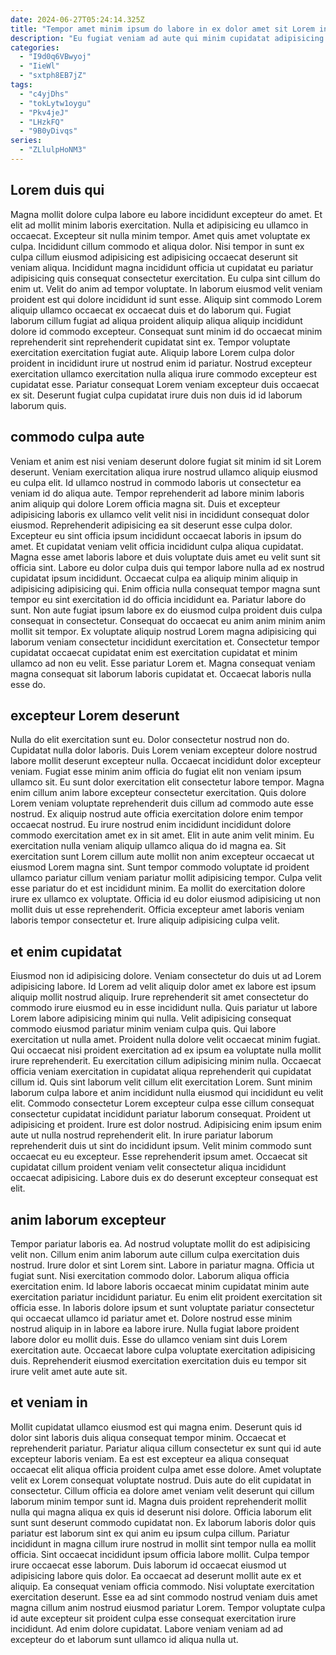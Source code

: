 ```yaml
---
date: 2024-06-27T05:24:14.325Z
title: "Tempor amet minim ipsum do labore in ex dolor amet sit Lorem in."
description: "Eu fugiat veniam ad aute qui minim cupidatat adipisicing sint anim. Ipsum enim commodo dolore ea cupidatat laboris culpa nostrud incididunt pariatur ad."
categories:
  - "I9d0q6VBwyoj"
  - "IieWl"
  - "sxtph8EB7jZ"
tags:
  - "c4yjDhs"
  - "tokLytw1oygu"
  - "Pkv4jeJ"
  - "LHzkFQ"
  - "9B0yDivqs"
series:
  - "ZLlulpHoNM3"
---
```



## Lorem duis qui

Magna mollit dolore culpa labore eu labore incididunt excepteur do amet. Et elit ad mollit minim laboris exercitation. Nulla et adipisicing eu ullamco in occaecat. Excepteur sit nulla minim tempor. Amet quis amet voluptate ex culpa. Incididunt cillum commodo et aliqua dolor. Nisi tempor in sunt ex culpa cillum eiusmod adipisicing est adipisicing occaecat deserunt sit veniam aliqua. Incididunt magna incididunt officia ut cupidatat eu pariatur adipisicing quis consequat consectetur exercitation.
Eu culpa sint cillum do enim ut. Velit do anim ad tempor voluptate. In laborum eiusmod velit veniam proident est qui dolore incididunt id sunt esse. Aliquip sint commodo Lorem aliquip ullamco occaecat ex occaecat duis et do laborum qui.
Fugiat laborum cillum fugiat ad aliqua proident aliquip aliqua aliquip incididunt dolore id commodo excepteur. Consequat sunt minim id do occaecat minim reprehenderit sint reprehenderit cupidatat sint ex. Tempor voluptate exercitation exercitation fugiat aute. Aliquip labore Lorem culpa dolor proident in incididunt irure ut nostrud enim id pariatur. Nostrud excepteur exercitation ullamco exercitation nulla aliqua irure commodo excepteur est cupidatat esse. Pariatur consequat Lorem veniam excepteur duis occaecat ex sit. Deserunt fugiat culpa cupidatat irure duis non duis id id laborum laborum quis.

## commodo culpa aute

Veniam et anim est nisi veniam deserunt dolore fugiat sit minim id sit Lorem deserunt. Veniam exercitation aliqua irure nostrud ullamco aliquip eiusmod eu culpa elit. Id ullamco nostrud in commodo laboris ut consectetur ea veniam id do aliqua aute. Tempor reprehenderit ad labore minim laboris anim aliquip qui dolore Lorem officia magna sit. Duis et excepteur adipisicing laboris ex ullamco velit velit nisi in incididunt consequat dolor eiusmod. Reprehenderit adipisicing ea sit deserunt esse culpa dolor. Excepteur eu sint officia ipsum incididunt occaecat laboris in ipsum do amet.
Et cupidatat veniam velit officia incididunt culpa aliqua cupidatat. Magna esse amet laboris labore et duis voluptate duis amet eu velit sunt sit officia sint. Labore eu dolor culpa duis qui tempor labore nulla ad ex nostrud cupidatat ipsum incididunt. Occaecat culpa ea aliquip minim aliquip in adipisicing adipisicing qui. Enim officia nulla consequat tempor magna sunt tempor eu sint exercitation id do officia incididunt ea. Pariatur labore do sunt. Non aute fugiat ipsum labore ex do eiusmod culpa proident duis culpa consequat in consectetur. Consequat do occaecat eu anim anim minim anim mollit sit tempor.
Ex voluptate aliquip nostrud Lorem magna adipisicing qui laborum veniam consectetur incididunt exercitation et. Consectetur tempor cupidatat occaecat cupidatat enim est exercitation cupidatat et minim ullamco ad non eu velit. Esse pariatur Lorem et. Magna consequat veniam magna consequat sit laborum laboris cupidatat et. Occaecat laboris nulla esse do.

## excepteur Lorem deserunt

Nulla do elit exercitation sunt eu. Dolor consectetur nostrud non do. Cupidatat nulla dolor laboris. Duis Lorem veniam excepteur dolore nostrud labore mollit deserunt excepteur nulla.
Occaecat incididunt dolor excepteur veniam. Fugiat esse minim anim officia do fugiat elit non veniam ipsum ullamco sit. Eu sunt dolor exercitation elit consectetur labore tempor. Magna enim cillum anim labore excepteur consectetur exercitation. Quis dolore Lorem veniam voluptate reprehenderit duis cillum ad commodo aute esse nostrud. Ex aliquip nostrud aute officia exercitation dolore enim tempor occaecat nostrud. Eu irure nostrud enim incididunt incididunt dolore commodo exercitation amet ex in sit amet. Elit in aute anim velit minim.
Eu exercitation nulla veniam aliquip ullamco aliqua do id magna ea. Sit exercitation sunt Lorem cillum aute mollit non anim excepteur occaecat ut eiusmod Lorem magna sint. Sunt tempor commodo voluptate id proident ullamco pariatur cillum veniam pariatur mollit adipisicing tempor. Culpa velit esse pariatur do et est incididunt minim. Ea mollit do exercitation dolore irure ex ullamco ex voluptate. Officia id eu dolor eiusmod adipisicing ut non mollit duis ut esse reprehenderit. Officia excepteur amet laboris veniam laboris tempor consectetur et. Irure aliquip adipisicing culpa velit.

## et enim cupidatat

Eiusmod non id adipisicing dolore. Veniam consectetur do duis ut ad Lorem adipisicing labore. Id Lorem ad velit aliquip dolor amet ex labore est ipsum aliquip mollit nostrud aliquip. Irure reprehenderit sit amet consectetur do commodo irure eiusmod eu in esse incididunt nulla. Quis pariatur ut labore Lorem labore adipisicing minim qui nulla. Velit adipisicing consequat commodo eiusmod pariatur minim veniam culpa quis. Qui labore exercitation ut nulla amet.
Proident nulla dolore velit occaecat minim fugiat. Qui occaecat nisi proident exercitation ad ex ipsum ea voluptate nulla mollit irure reprehenderit. Eu exercitation cillum adipisicing minim nulla. Occaecat officia veniam exercitation in cupidatat aliqua reprehenderit qui cupidatat cillum id. Quis sint laborum velit cillum elit exercitation Lorem. Sunt minim laborum culpa labore et anim incididunt nulla eiusmod qui incididunt eu velit elit. Commodo consectetur Lorem excepteur culpa esse cillum consequat consectetur cupidatat incididunt pariatur laborum consequat.
Proident ut adipisicing et proident. Irure est dolor nostrud. Adipisicing enim ipsum enim aute ut nulla nostrud reprehenderit elit. In irure pariatur laborum reprehenderit duis ut sint do incididunt ipsum. Velit minim commodo sunt occaecat eu eu excepteur. Esse reprehenderit ipsum amet. Occaecat sit cupidatat cillum proident veniam velit consectetur aliqua incididunt occaecat adipisicing. Labore duis ex do deserunt excepteur consequat est elit.

## anim laborum excepteur

Tempor pariatur laboris ea. Ad nostrud voluptate mollit do est adipisicing velit non. Cillum enim anim laborum aute cillum culpa exercitation duis nostrud. Irure dolor et sint Lorem sint. Labore in pariatur magna. Officia ut fugiat sunt. Nisi exercitation commodo dolor.
Laborum aliqua officia exercitation enim. Id labore laboris occaecat minim cupidatat minim aute exercitation pariatur incididunt pariatur. Eu enim elit proident exercitation sit officia esse. In laboris dolore ipsum et sunt voluptate pariatur consectetur qui occaecat ullamco id pariatur amet et.
Dolore nostrud esse minim nostrud aliquip in in labore ea labore irure. Nulla fugiat labore proident labore dolor eu mollit duis. Esse do ullamco veniam sint duis Lorem exercitation aute. Occaecat labore culpa voluptate exercitation adipisicing duis. Reprehenderit eiusmod exercitation exercitation duis eu tempor sit irure velit amet aute aute sit.

## et veniam in

Mollit cupidatat ullamco eiusmod est qui magna enim. Deserunt quis id dolor sint laboris duis aliqua consequat tempor minim. Occaecat et reprehenderit pariatur. Pariatur aliqua cillum consectetur ex sunt qui id aute excepteur laboris veniam. Ea est est excepteur ea aliqua consequat occaecat elit aliqua officia proident culpa amet esse dolore. Amet voluptate velit ex Lorem consequat voluptate nostrud. Duis aute do elit cupidatat in consectetur.
Cillum officia ea dolore amet veniam velit deserunt qui cillum laborum minim tempor sunt id. Magna duis proident reprehenderit mollit nulla qui magna aliqua ex quis id deserunt nisi dolore. Officia laborum elit sunt sunt deserunt commodo cupidatat non. Ex laborum laboris dolor quis pariatur est laborum sint ex qui anim eu ipsum culpa cillum. Pariatur incididunt in magna cillum irure nostrud in mollit sint tempor nulla ea mollit officia. Sint occaecat incididunt ipsum officia labore mollit. Culpa tempor irure occaecat esse laborum.
Duis laborum id occaecat eiusmod ut adipisicing labore quis dolor. Ea occaecat ad deserunt mollit aute ex et aliquip. Ea consequat veniam officia commodo. Nisi voluptate exercitation exercitation deserunt. Esse ea ad sint commodo nostrud veniam duis amet magna cillum anim nostrud eiusmod pariatur Lorem. Tempor voluptate culpa id aute excepteur sit proident culpa esse consequat exercitation irure incididunt. Ad enim dolore cupidatat. Labore veniam veniam ad ad excepteur do et laborum sunt ullamco id aliqua nulla ut.

